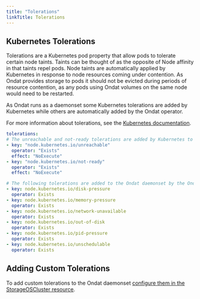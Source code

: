 ```yaml
---
title: "Tolerations"
linkTitle: Tolerations
---
```


## Kubernetes Tolerations

Tolerations are a Kubernetes pod property that allow pods to tolerate certain
node taints. Taints can be thought of as the opposite of Node affinity in that
taints repel pods. Node taints are automatically applied by Kubernetes in
response to node resources coming under contention. As Ondat provides
storage to pods it should not be evicted during periods of resource contention,
as any pods using Ondat volumes on the same node would need to be
restarted.

As Ondat runs as a daemonset some Kubernetes tolerations are added by
Kubernetes while others are automatically added by the Ondat operator.

For more information about tolerations, see the [Kubernetes
documentation](https://kubernetes.io/docs/concepts/scheduling-eviction/taint-and-toleration/).

```yaml
tolerations:
# The unreachable and not-ready tolerations are added by Kubernetes to daemonsets automatically
- key: "node.kubernetes.io/unreachable"
  operator: "Exists"
  effect: "NoExecute"
- key: "node.kubernetes.io/not-ready"
  operator: "Exists"
  effect: "NoExecute"

# The following tolerations are added to the Ondat daemonset by the Ondat operator
- key: node.kubernetes.io/disk-pressure
  operator: Exists
- key: node.kubernetes.io/memory-pressure
  operator: Exists
- key: node.kubernetes.io/network-unavailable
  operator: Exists
- key: node.kubernetes.io/out-of-disk
  operator: Exists
- key: node.kubernetes.io/pid-pressure
  operator: Exists
- key: node.kubernetes.io/unschedulable
  operator: Exists

```

## Adding Custom Tolerations

To add custom tolerations to the Ondat daemonset [configure them in the
StorageOSCluster
resource](/docs/reference/cluster-operator/examples#specifying-custom-tolerations).
